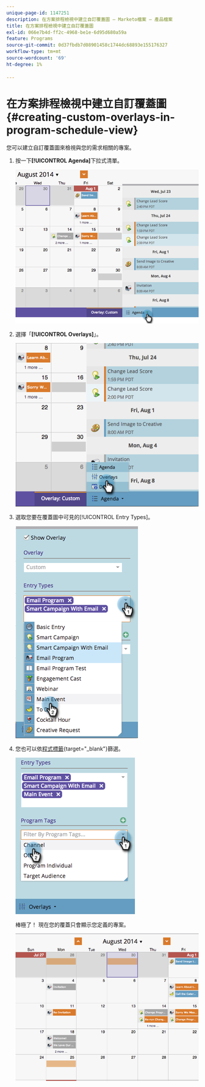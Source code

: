 ```yaml
---
unique-page-id: 1147251
description: 在方案排程檢視中建立自訂覆蓋圖 — Marketo檔案 — 產品檔案
title: 在方案排程檢視中建立自訂覆蓋圖
exl-id: 066e7b4d-ff2c-4968-be1e-6d95d680a59a
feature: Programs
source-git-commit: 0d37fbdb7d08901458c1744dc68893e155176327
workflow-type: tm+mt
source-wordcount: '69'
ht-degree: 1%

---
```


# 在方案排程檢視中建立自訂覆蓋圖 {#creating-custom-overlays-in-program-schedule-view}

您可以建立自訂覆蓋圖來檢視與您的需求相關的專案。

1. 按一下&#x200B;**[!UICONTROL Agenda]**&#x200B;下拉式清單。

   ![](assets/image2014-9-24-10-3a20-3a11.png)

1. 選擇「**[!UICONTROL Overlays]**」。

   ![](assets/image2014-9-24-10-3a20-3a17.png)

1. 選取您要在覆蓋圖中可見的[!UICONTROL Entry Types]。

   ![](assets/image2014-9-24-10-3a20-3a26.png)

1. 您也可以依[程式標籤](/help/marketo/product-docs/core-marketo-concepts/programs/working-with-programs/use-tags-in-a-program.md){target="_blank"}篩選。

   ![](assets/image2014-9-24-10-3a20-3a32.png)

   棒極了！ 現在您的覆蓋只會顯示您定義的專案。

   ![](assets/image2014-9-24-10-3a20-3a37.png)
